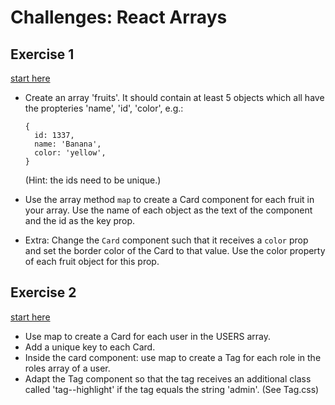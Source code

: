 # Challenges: React Arrays

## Exercise 1

[start here](https://codesandbox.io/s/react-arrays-exercise-fruits-start-1ht6lf)

- Create an array 'fruits'. It should contain at least 5 objects which all have the propteries 'name', 'id', 'color', e.g.:
  ```
  {
    id: 1337,
    name: 'Banana',
    color: 'yellow',
  }
  ```
  (Hint: the ids need to be unique.)
- Use the array method `map` to create a Card component for each fruit in your array. Use the name of each object as the text of the component and the id as the key prop.

- Extra: Change the `Card` component such that it receives a `color` prop and set the border color of the Card to that value. Use the color property of each fruit object for this prop.

## Exercise 2

[start here](https://codesandbox.io/s/react-arrays-exercise-start-qicf8l)

- Use map to create a Card for each user in the USERS array.
- Add a unique key to each Card.
- Inside the card component: use map to create a Tag for each role in the roles array of a user.
- Adapt the Tag component so that the tag receives an additional class called 'tag--highlight' if the tag equals the string 'admin'. (See Tag.css)
